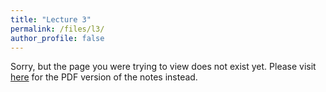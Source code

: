 ```yaml
---
title: "Lecture 3"
permalink: /files/l3/
author_profile: false
---
```


Sorry, but the page you were trying to view does not exist yet. Please visit [here](/l3.pdf) for the PDF version of the notes instead.

